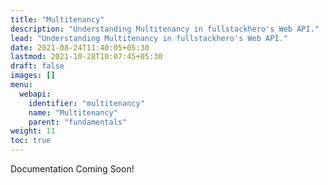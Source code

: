 ```yaml
---
title: "Multitenancy"
description: "Understanding Multitenancy in fullstackhero's Web API."
lead: "Understanding Multitenancy in fullstackhero's Web API."
date: 2021-08-24T11:40:05+05:30
lastmod: 2021-10-28T10:07:45+05:30
draft: false
images: []
menu:
  webapi:
    identifier: "multitenancy"
    name: "Multitenancy"
    parent: "fundamentals"
weight: 11
toc: true
---
```


Documentation Coming Soon!
